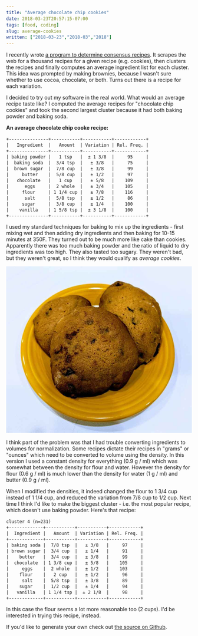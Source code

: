 ```yaml
---
title: "Average chocolate chip cookies"
date: 2018-03-23T20:57:15-07:00
tags: [food, coding]
slug: average-cookies
written: ["2018-03-23","2018-03","2018"]
---
```


I recently wrote [a program to determine consensus recipes](/consensus-cookery/). It scrapes the web for a thousand recipes for a given recipe (e.g. cookies), then clusters the recipes and finally computes an average ingredient list for each cluster. This idea was prompted by making brownies, because I wasn't sure whether to use cocoa, chocolate, or both. Turns out there is a recipe for each variation.

I decided to try out my software in the real world. What would an average recipe taste like? I computed the average recipes for "chocolate chip cookies" and took the second largest cluster because it had both baking powder and baking soda.

**An average chocolate chip cooke recipe:**

```
+---------------+-----------+-----------+------------+
|   Ingredient  |   Amount  | Variation | Rel. Freq. |
+---------------+-----------+-----------+------------+
| baking powder |   1 tsp   |  ± 1 3/8  |     95     |
|  baking soda  |  3/4 tsp  |   ± 3/8   |     75     |
|  brown sugar  |  7/8 cup  |   ± 3/8   |     99     |
|     butter    |  5/8 cup  |   ± 1/2   |     97     |
|   chocolate   |   1 cup   |   ± 5/8   |    109     |
|      eggs     |  2 whole  |   ± 3/4   |    105     |
|     flour     | 1 1/4 cup |   ± 7/8   |    116     |
|      salt     |  5/8 tsp  |   ± 1/2   |     86     |
|     sugar     |  3/8 cup  |   ± 1/4   |    100     |
|    vanilla    | 1 5/8 tsp |  ± 3 1/8  |    100     |
+---------------+-----------+-----------+------------+
```

I used my standard techniques for baking to mix up the ingredients - first mixing wet and then adding dry ingredients and then baking for 10-15 minutes at 350F. They turned out to be much more like cake than cookies. Apparently there was too much baking powder and the ratio of liquid to dry ingredients was too high. They also tasted too sugary. They weren't bad, but they weren't great, so I think they would qualify as *average cookies*.

![Average cookies I made from my code results](/img/cookies.jpg)

I think part of the problem was that I had trouble converting ingredients to volumes for normalization. Some recipes dictate their recipes in "grams" or "ounces" which need to be converted to volume using the density. In this version I used a constant density for everything (0.9 g / ml) which was somewhat between the density for flour and water. However the density for flour (0.6 g / ml) is much lower than the density for water (1 g / ml) and butter (0.9 g / ml).

When I modified the densities, it indeed changed the flour to  1 3/4 cup instead of 1 1/4 cup, and reduced the variation from 7/8 cup to 1/2 cup. Next time I think I'd like to make the biggest cluster - i.e. the most popular recipe, which doesn't use baking powder. Here's that recipe:

```
cluster 4 (n=231)
+-------------+-----------+-----------+------------+
|  Ingredient |   Amount  | Variation | Rel. Freq. |
+-------------+-----------+-----------+------------+
| baking soda |  7/8 tsp  |   ± 3/8   |     97     |
| brown sugar |  3/4 cup  |   ± 1/4   |     91     |
|    butter   |  3/4 cup  |   ± 3/8   |     99     |
|  chocolate  | 1 3/8 cup |   ± 5/8   |    105     |
|     eggs    |  2 whole  |   ± 1/2   |    103     |
|    flour    |   2 cup   |   ± 1/2   |     96     |
|     salt    |  5/8 tsp  |   ± 3/8   |     89     |
|    sugar    |  1/2 cup  |   ± 1/4   |     94     |
|   vanilla   | 1 1/4 tsp |  ± 2 1/8  |     98     |
+-------------+-----------+-----------+------------+
```

In this case the flour seems a lot more reasonable too (2 cups). I'd be interested in trying this recipe, instead. 

If you'd like to generate your own check out [the source on Github](https://github.com/schollz/consensus-cookery).